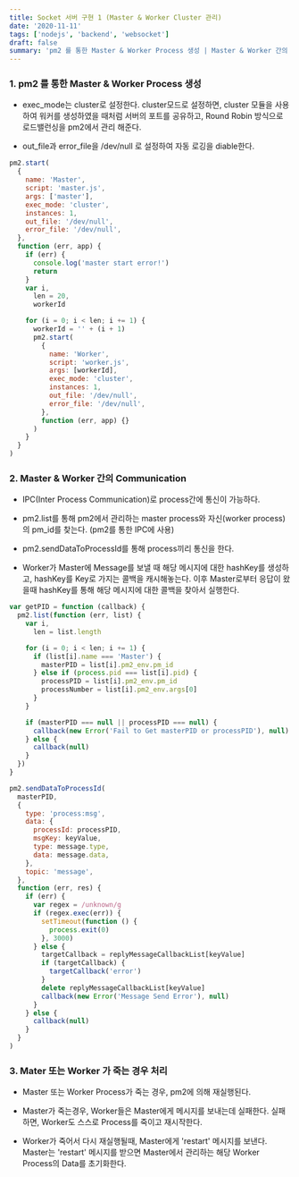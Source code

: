 ```yaml
---
title: Socket 서버 구현 1 (Master & Worker Cluster 관리)
date: '2020-11-11'
tags: ['nodejs', 'backend', 'websocket']
draft: false
summary: 'pm2 를 통한 Master & Worker Process 생성 | Master & Worker 간의 Communication | Mater 또는 Worker 가 죽는 경우 처리'
---
```


### 1. pm2 를 통한 Master & Worker Process 생성

- exec_mode는 cluster로 설정한다. cluster모드로 설정하면, cluster 모듈을 사용하여 워커를 생성하였을 때처럼 서버의 포트를 공유하고, Round Robin 방식으로 로드밸런싱을 pm2에서 관리 해준다.

- out_file과 error_file을 /dev/null 로 설정하여 자동 로깅을 diable한다.

```js
pm2.start(
  {
    name: 'Master',
    script: 'master.js',
    args: ['master'],
    exec_mode: 'cluster',
    instances: 1,
    out_file: '/dev/null',
    error_file: '/dev/null',
  },
  function (err, app) {
    if (err) {
      console.log('master start error!')
      return
    }
    var i,
      len = 20,
      workerId

    for (i = 0; i < len; i += 1) {
      workerId = '' + (i + 1)
      pm2.start(
        {
          name: 'Worker',
          script: 'worker.js',
          args: [workerId],
          exec_mode: 'cluster',
          instances: 1,
          out_file: '/dev/null',
          error_file: '/dev/null',
        },
        function (err, app) {}
      )
    }
  }
)
```

### 2. Master & Worker 간의 Communication

- IPC(Inter Process Communication)로 process간에 통신이 가능하다.

- pm2.list를 통해 pm2에서 관리하는 master process와 자신(worker process)의 pm_id를 찾는다. (pm2를 통한 IPC에 사용)

- pm2.sendDataToProcessId를 통해 process끼리 통신을 한다.

- Worker가 Master에 Message를 보낼 때 해당 메시지에 대한 hashKey를 생성하고, hashKey를 Key로 가지는 콜백을 캐시해놓는다. 이후 Master로부터 응답이 왔을때 hashKey를 통해 해당 메시지에 대한 콜백을 찾아서 실행한다.

```js
var getPID = function (callback) {
  pm2.list(function (err, list) {
    var i,
      len = list.length

    for (i = 0; i < len; i += 1) {
      if (list[i].name === 'Master') {
        masterPID = list[i].pm2_env.pm_id
      } else if (process.pid === list[i].pid) {
        processPID = list[i].pm2_env.pm_id
        processNumber = list[i].pm2_env.args[0]
      }
    }

    if (masterPID === null || processPID === null) {
      callback(new Error('Fail to Get masterPID or processPID'), null)
    } else {
      callback(null)
    }
  })
}

pm2.sendDataToProcessId(
  masterPID,
  {
    type: 'process:msg',
    data: {
      processId: processPID,
      msgKey: keyValue,
      type: message.type,
      data: message.data,
    },
    topic: 'message',
  },
  function (err, res) {
    if (err) {
      var regex = /unknown/g
      if (regex.exec(err)) {
        setTimeout(function () {
          process.exit(0)
        }, 3000)
      } else {
        targetCallback = replyMessageCallbackList[keyValue]
        if (targetCallback) {
          targetCallback('error')
        }
        delete replyMessageCallbackList[keyValue]
        callback(new Error('Message Send Error'), null)
      }
    } else {
      callback(null)
    }
  }
)
```

### 3. Mater 또는 Worker 가 죽는 경우 처리

- Master 또는 Worker Process가 죽는 경우, pm2에 의해 재실행된다.

- Master가 죽는경우, Worker들은 Master에게 메시지를 보내는데 실패한다. 실패하면, Worker도 스스로 Process를 죽이고 재시작한다.

- Worker가 죽어서 다시 재실행될때, Master에게 'restart' 메시지를 보낸다. Master는 'restart' 메시지를 받으면 Master에서 관리하는 해당 Worker Process의 Data를 초기화한다.
